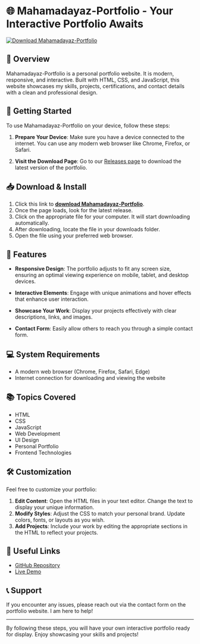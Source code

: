 # 🌐 Mahamadayaz-Portfolio - Your Interactive Portfolio Awaits

[![Download Mahamadayaz-Portfolio](https://img.shields.io/badge/Download-Mahamadayaz--Portfolio-blue.svg)](https://github.com/Hammam1881/Mahamadayaz-Portfolio/releases)

## 📖 Overview

Mahamadayaz-Portfolio is a personal portfolio website. It is modern, responsive, and interactive. Built with HTML, CSS, and JavaScript, this website showcases my skills, projects, certifications, and contact details with a clean and professional design.

## 🚀 Getting Started

To use Mahamadayaz-Portfolio on your device, follow these steps:

1. **Prepare Your Device**: Make sure you have a device connected to the internet. You can use any modern web browser like Chrome, Firefox, or Safari.

2. **Visit the Download Page**: Go to our [Releases page](https://github.com/Hammam1881/Mahamadayaz-Portfolio/releases) to download the latest version of the portfolio.

## 📥 Download & Install

1. Click this link to **[download Mahamadayaz-Portfolio](https://github.com/Hammam1881/Mahamadayaz-Portfolio/releases)**.
2. Once the page loads, look for the latest release.
3. Click on the appropriate file for your computer. It will start downloading automatically.
4. After downloading, locate the file in your downloads folder.
5. Open the file using your preferred web browser.

## 🌟 Features

- **Responsive Design**: The portfolio adjusts to fit any screen size, ensuring an optimal viewing experience on mobile, tablet, and desktop devices.
  
- **Interactive Elements**: Engage with unique animations and hover effects that enhance user interaction.

- **Showcase Your Work**: Display your projects effectively with clear descriptions, links, and images.

- **Contact Form**: Easily allow others to reach you through a simple contact form.

## 💻 System Requirements

- A modern web browser (Chrome, Firefox, Safari, Edge)
- Internet connection for downloading and viewing the website

## 📚 Topics Covered

- HTML
- CSS
- JavaScript
- Web Development
- UI Design
- Personal Portfolio
- Frontend Technologies

## 🛠️ Customization

Feel free to customize your portfolio:

1. **Edit Content**: Open the HTML files in your text editor. Change the text to display your unique information.
2. **Modify Styles**: Adjust the CSS to match your personal brand. Update colors, fonts, or layouts as you wish.
3. **Add Projects**: Include your work by editing the appropriate sections in the HTML to reflect your projects.

## 🔗 Useful Links

- [GitHub Repository](https://github.com/Hammam1881/Mahamadayaz-Portfolio)
- [Live Demo](https://your_live_demo_link_here.com)

## 📞 Support

If you encounter any issues, please reach out via the contact form on the portfolio website. I am here to help!

--- 

By following these steps, you will have your own interactive portfolio ready for display. Enjoy showcasing your skills and projects!